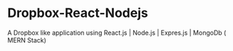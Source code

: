 # Dropbox-React-Nodejs
A Dropbox like application using React.js |  Node.js | Expres.js | MongoDb ( MERN Stack)

